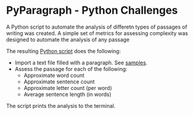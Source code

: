# PyParagraph - Python Challenges 
 
A Python script to automate the analysis of differetn types of passages of writing was created. 
A simple set of metrics for assessing complexity was designed to automate the analysis of any passage 

The resulting [Python script](main.py) does the following:
 - Import a text file filled with a paragraph. See [samples](Resources).
 - Assess the passage for each of the following: 
   * Approximate word count
   * Approximate sentence count
   * Approximate letter count (per word)
   * Average sentence length (in words)
 
 The script prints the analysis to the terminal.
